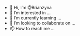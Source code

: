 - 👋 Hi, I’m @Brianzyna
- 👀 I’m interested in ...
- 🌱 I’m currently learning ...
- 💞️ I’m looking to collaborate on ...
- 📫 How to reach me ...

<!---
Brianzyna/Brianzyna is a ✨ special ✨ repository because its `README.md` (this file) appears on your GitHub profile.
You can click the Preview link to take a look at your changes.
--->
